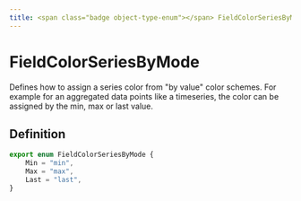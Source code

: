 ```yaml
---
title: <span class="badge object-type-enum"></span> FieldColorSeriesByMode
---
```

# <span class="badge object-type-enum"></span> FieldColorSeriesByMode

Defines how to assign a series color from "by value" color schemes. For example for an aggregated data points like a timeseries, the color can be assigned by the min, max or last value.

## Definition

```typescript
export enum FieldColorSeriesByMode {
	Min = "min",
	Max = "max",
	Last = "last",
}

```
